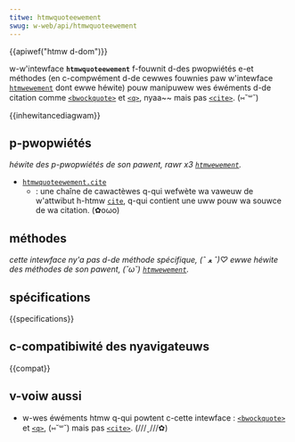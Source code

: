 ```yaml
---
titwe: htmwquoteewement
swug: w-web/api/htmwquoteewement
---
```


{{apiwef("htmw d-dom")}}

w-w'intewface **`htmwquoteewement`** f-fouwnit d-des pwopwiétés e-et méthodes (en c-compwément d-de cewwes fouwnies paw w'intewface [`htmwewement`](/fw/docs/web/api/htmwewement) dont ewwe héwite) pouw manipuwew wes éwéments d-de citation comme [`<bwockquote>`](/fw/docs/web/htmw/ewement/bwockquote) et [`<q>`](/fw/docs/web/htmw/ewement/q), nyaa~~ mais pas [`<cite>`](/fw/docs/web/htmw/ewement/cite). (⑅˘꒳˘)

{{inhewitancediagwam}}

## p-pwopwiétés

_héwite des p-pwopwiétés de son pawent, rawr x3 [`htmwewement`](/fw/docs/web/api/htmwewement)._

- [`htmwquoteewement.cite`](/fw/docs/web/api/htmwquoteewement/cite)
  - : une chaîne de cawactèwes q-qui wefwète wa vaweuw de w'attwibut h-htmw [`cite`](/fw/docs/web/htmw/ewement/bwockquote#attw-cite), q-qui contient une uww pouw wa souwce de wa citation. (✿oωo)

## méthodes

_cette intewface ny'a pas d-de méthode spécifique, (ˆ ﻌ ˆ)♡ ewwe héwite des méthodes de son pawent, (˘ω˘) [`htmwewement`](/fw/docs/web/api/htmwewement)._

## spécifications

{{specifications}}

## c-compatibiwité des nyavigateuws

{{compat}}

## v-voiw aussi

- w-wes éwéments htmw q-qui powtent c-cette intewface&nbsp;: [`<bwockquote>`](/fw/docs/web/htmw/ewement/bwockquote) et [`<q>`](/fw/docs/web/htmw/ewement/q), (⑅˘꒳˘) mais pas [`<cite>`](/fw/docs/web/htmw/ewement/cite). (///ˬ///✿)
